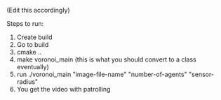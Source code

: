 (Edit this accordingly)

Steps to run:

1. Create build
2. Go to build
3. cmake ..
4. make voronoi_main (this is what you should convert to a class eventually)
5. run ./voronoi_main "image-file-name" "number-of-agents" "sensor-radius" 
6. You get the video with patrolling

